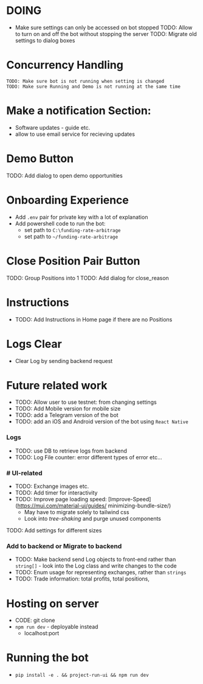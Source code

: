 # DOING
- Make sure settings can only be accessed on bot stopped
TODO: Allow to turn on and off the bot without stopping the server
TODO: Migrate old settings to dialog boxes

# Concurrency Handling
    TODO: Make sure bot is not running when setting is changed
    TODO: Make sure Running and Demo is not running at the same time

# Make a notification Section:
- Software updates - guide etc.
- allow to use email service for recieving updates

# Demo Button
TODO: Add dialog to open demo opportunities

# Onboarding Experience
- Add `.env` pair for private key with a lot of explanation
- Add powershell code to run the bot:
    - set path to `C:\funding-rate-arbitrage`
    - set path to `~/funding-rate-arbitrage`

# Close Position Pair Button
TODO: Group Positions into 1
TODO: Add dialog for close_reason


# Instructions
- TODO: Add Instructions in Home page if there are no Positions

# Logs Clear
- Clear Log by sending backend request


# Future related work
- TODO: Allow user to use testnet: from changing settings
- TODO: Add Mobile version for mobile size
- TODO: add a Telegram version of the bot
- TODO: add an iOS and Android version of the bot using `React Native`

### Logs
- TODO: use DB to retrieve logs from backend
- TODO: Log File counter: error different types of error etc...

### # UI-related
- TODO: Exchange images etc.
- TODO: Add timer for interactivity
- TODO: Improve page loading speed: [Improve-Speed](https://mui.com/material-ui/guides/
minimizing-bundle-size/)
    - May have to migrate solely to tailwind css
    - Look into _tree-shaking_ and purge unused components

TODO: Add settings for different sizes

### Add to backend or Migrate to backend
- TODO: Make backend send Log objects to front-end rather than `string[]` - look into the Log class and write changes to the code
- TODO: Enum usage for representing exchanges, rather than `strings`
- TODO: Trade information: total profits, total positions, 


# Hosting on server
- CODE: git clone
- `npm run dev` - deployable instead
    - localhost:port

# Running the bot
- `pip install -e . && project-run-ui && npm run dev`

